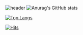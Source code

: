 ![header](https://capsule-render.vercel.app/api?type=transparent&height=200&text=dev.choi28&fontSize=42&fontColor=fff&animation=fadeIn&extBg=true)
![Anurag's GitHub stats](https://github-readme-stats.vercel.app/api?username=Choitim&show_icons=true&theme=dark)

[![Top Langs](https://github-readme-stats.vercel.app/api/top-langs/?username=Choitim&layout=compact)](https://github.com/anuraghazra/github-readme-stats)


[![Hits](https://hits.seeyoufarm.com/api/count/incr/badge.svg?url=https%3A%2F%2Fgithub.com%2FChoitim&count_bg=%231200FF&title_bg=%23555555&icon=&icon_color=%23E7E7E7&title=hits&edge_flat=false)](https://hits.seeyoufarm.com)
